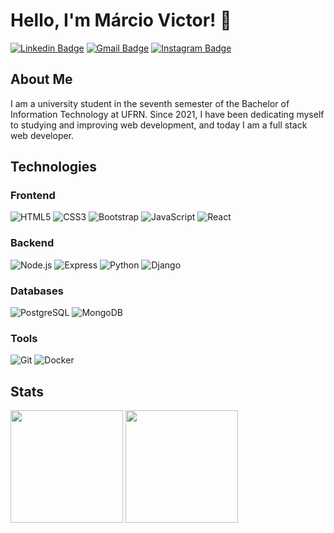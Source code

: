# Hello, I'm Márcio Victor! 👋

[![Linkedin Badge](https://img.shields.io/badge/-LinkedIn-0e76a8?style=for-the-badge&logo=Linkedin&logoColor=white)](https://br.linkedin.com/in/marciusvic/pt)
[![Gmail Badge](https://img.shields.io/badge/-Email-c14438?style=for-the-badge&logo=Gmail&logoColor=white)](mailto:marcio9769@gmail.com)
[![Instagram Badge](https://img.shields.io/badge/-Instagram-E4405F?style=for-the-badge&logo=instagram&logoColor=white)](https://instagram.com/marciusvic)

## About Me
I am a university student in the seventh semester of the Bachelor of Information Technology at UFRN. Since 2021, I have been dedicating myself to studying and improving web development, and today I am a full stack web developer.

## Technologies

### Frontend
![HTML5](https://img.shields.io/badge/html-E34F26.svg?style=for-the-badge&logo=html5&logoColor=white)
![CSS3](https://img.shields.io/badge/css-1572B6.svg?style=for-the-badge&logo=css3&logoColor=white)
![Bootstrap](https://img.shields.io/badge/bootstrap-7952B3.svg?style=for-the-badge&logo=bootstrap&logoColor=white)
![JavaScript](https://img.shields.io/badge/Javascript-F7DF1E.svg?style=for-the-badge&logo=javascript&logoColor=black)
![React](https://img.shields.io/badge/reactjs-61DAFB.svg?style=for-the-badge&logo=react&logoColor=black)

### Backend
![Node.js](https://img.shields.io/badge/node.js-339933.svg?style=for-the-badge&logo=node.js&logoColor=white)
![Express](https://img.shields.io/badge/express-000000.svg?style=for-the-badge&logo=express&logoColor=white)
![Python](https://img.shields.io/badge/python-3776AB.svg?style=for-the-badge&logo=python&logoColor=white)
![Django](https://img.shields.io/badge/django-092E20.svg?style=for-the-badge&logo=django&logoColor=white)

### Databases
![PostgreSQL](https://img.shields.io/badge/postgresql-316192.svg?style=for-the-badge&logo=postgresql&logoColor=white)
![MongoDB](https://img.shields.io/badge/mongodb-47A248.svg?style=for-the-badge&logo=mongodb&logoColor=white)

### Tools
![Git](https://img.shields.io/badge/Git-F05032.svg?style=for-the-badge&logo=git&logoColor=white)
![Docker](https://img.shields.io/badge/docker-2496ED.svg?style=for-the-badge&logo=docker&logoColor=white)

## Stats
<div align="left">
  <img height="180em" src="https://github-readme-stats.vercel.app/api/top-langs/?username=marciusvic&theme=radical&layout=compact" style="display: inline-block; max-width: 50%;" />
  <img height="180em" src="https://github-readme-stats.vercel.app/api?username=marciusvic&theme=radical&show_icons=true" style="display: inline-block; max-width: 50%;" />
</div>

